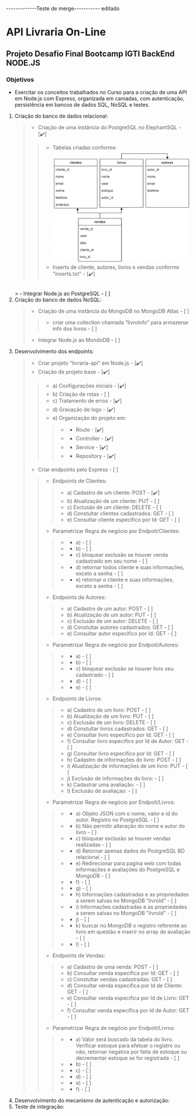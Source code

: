 -------------Teste de merge----------- editado
# API Livraria On-Line
## Projeto Desafio Final Bootcamp IGTI BackEnd NODE.JS

### <strong>Objetivos</strong>

* Exercitar os conceitos trabalhados no Curso para a criação de uma API em Node.js com 
Express, organizada em camadas, com autenticação, persistência em bancos de dados 
SQL, NoSQL e testes.<br/>

1. Criação do banco de dados relacional: <br/>
    > - Criação de uma instância do PostgreSQL no ElephantSQL - [:heavy_check_mark:]
    >> - Tabelas criadas conforme:<br/>
    <img src="/img/DB.relacional.jpg"><br/>
    >> - Inserts de cliente, autores, livros e vendas conforme "inserts.txt" - [:heavy_check_mark:]
    <br/>
    > - Integrar Node.js ao PostgreSQL - [ ]
2. Criação do banco de dados NoSQL: <br/>
    > - Criação de uma instância do MongoDB no MongoDB Atlas - [ ]
    >> - criar uma collection chamada “livroInfo” para armazenar info dos livros - [ ]
    > - Integrar Node.js ao MondoDB - [ ]
3. Desenvolvimento dos endpoints: <br/>
    > - Criar projeto "livraria-api" em Node.js - [:heavy_check_mark:]
    > - Criação de projeto base - [:heavy_check_mark:]
    >> - a) Configurações iniciais - [:heavy_check_mark:]
    >> - b) Criação de rotas - [ ]
    >> - c) Tratamento de erros - [:heavy_check_mark:]
    >> - d) Gravação de logs - [:heavy_check_mark:]
    >> - e) Organização do projeto em:
    >>> - * Route - [:heavy_check_mark:]
    >>> - * Controller - [:heavy_check_mark:]
    >>> - * Service - [:heavy_check_mark:]
    >>> - * Repository - [:heavy_check_mark:]
    > - Criar endpoints pelo Express - [ ]
    >> - Endpoints de Clientes:
    >>> - a) Cadastro de um cliente: POST - [:heavy_check_mark:]
    >>> - b) Atualização de um cliente: PUT - [ ]
    >>> - c) Exclusão de um cliente: DELETE - [ ]
    >>> - d) Constultar clientes cadastrados: GET - [ ]
    >>> - e) Consultar cliente especifico por Id: GET - [ ]
    >> - Parametrizar Regra de negócio por Endpoit/Clientes:
    >>> - * a) - [ ] 
    >>> - * b) - [ ]
    >>> - * c) bloquear exclusão se houver venda cadastrado em seu nome - [ ]
    >>> - * d) retornar todos cliente e suas informações, exceto a senha - [ ]
    >>> - * e) retornar o cliente e suas informações, exceto a senha - [ ]
    >> - Endpoints de Autores:
    >>> - a) Cadastro de um autor: POST - [ ]
    >>> - b) Atualização de um autor: PUT - [ ]
    >>> - c) Exclusão de um autor: DELETE - [ ]
    >>> - d) Constultar autores cadastrados: GET - [ ]
    >>> - e) Consultar autor especifico por Id: GET - [ ]
    >> - Parametrizar Regra de negócio por Endpoit/Autores:
    >>> - * a) - [ ]
    >>> - * b) - [ ] 
    >>> - * c) bloquear exclusão se houver livro seu cadastrado - [ ]
    >>> - * d) - [ ]
    >>> - * e) - [ ]
    >> - Endpoints de Livros:
    >>> - a) Cadastro de um livro: POST - [ ]
    >>> - b) Atualização de um livro: PUT - [ ]
    >>> - c) Exclusão de um livro: DELETE - [ ]
    >>> - d) Constultar livros cadastrados: GET - [ ]
    >>> - e) Consultar livro especifico por Id: GET - [ ]
    >>> - f) Consultar livro especifico por Id de Autor: GET - [ ]
    >>> - g) Consultar livro especifico por Id: GET - [ ]
    >>> - h) Cadastro de informações do livro: POST - [ ]
    >>> - i) Atualização de informações de um livro: PUT - [ ]
    >>> - j) Exclusão de informações do livro: - [ ]
    >>> - k) Cadastrar uma avaliação: - [ ]
    >>> - l) Exclusão de avaliaçao: - [ ]
    >> - Parametrizar Regra de negócio por Endpoit/Livros:
    >>> - * a) Objeto JSON com o nome, valor e id do autor. Registro no PostgreSQL - [ ] 
    >>> - * b) Não permitir alteração do nome e autor do livro - [ ] 
    >>> - * c) bloquear exclusão se houver vendas realizadas - [ ]
    >>> - * d) Retornar apenas dados do PostgreSQL BD relacional - [ ]
    >>> - * e) Redirecionar para pagina web com todas informações e avaliações do PostgreSQL e MongoDB - [ ]
    >>> - * f) - [ ]
    >>> - * g) - [ ]
    >>> - * h) Informações cadastradas e as propriedades a serem salvas no MongoDB "livroId" - [ ]
    >>> - * i) Informações cadastradas e as propriedades a serem salvas no MongoDB "livroId" - [ ]
    >>> - * j) - [ ]
    >>> - * k) buscar no MongoDB o registro referente ao livro em questão e inserir no array de avaliação - [ ]
    >>> - * l) - [ ]
    >> - Endpoints de Vendas:
    >>> - a) Cadastro de uma venda: POST - [ ]
    >>> - b) Consultar venda especifica por Id: GET - [ ]
    >>> - c) Constultar vendas cadastradas: GET - [ ]
    >>> - d) Consultar venda especifica por Id de Cliente: GET - [ ]
    >>> - e) Consultar venda especifica por Id de Livro: GET - [ ]
    >>> - f) Consultar venda especifica por Id de Autor: GET - [ ]
    >> - Parametrizar Regra de negócio por Endpoit/Livros:
    >>> - * a) Valor será buscado da tabela do livro. Verificar estoque para efetuar o registro ou não, retornar negativa por falta de estoque ou decrementar estoque se for registrada - [ ] 
    >>> - * b) - [ ] 
    >>> - * c) - [ ]
    >>> - * d) - [ ]
    >>> - * e) - [ ]
    >>> - * f) - [ ]
4. Desenvolvimento do mecanismo de autenticação e autorização: <br/>
4. Teste de integração: <br/>
